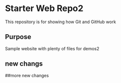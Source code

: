 # Starter Web Repo2

This repository is for showing how Git and GitHub work

## Purpose

Sample website with plenty of files for demos2

## new changs

##more new changes